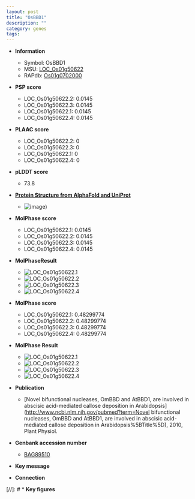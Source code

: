 ```yaml
---
layout: post
title: "OsBBD1"
description: ""
category: genes
tags: 
---
```


* **Information**  
    + Symbol: OsBBD1  
    + MSU: [LOC_Os01g50622](http://rice.plantbiology.msu.edu/cgi-bin/ORF_infopage.cgi?orf=LOC_Os01g50622)  
    + RAPdb: [Os01g0702000](http://rapdb.dna.affrc.go.jp/viewer/gbrowse_details/irgsp1?name=Os01g0702000)  

* **PSP score**  
    + LOC_Os01g50622.2: 0.0145 
    + LOC_Os01g50622.3: 0.0145 
    + LOC_Os01g50622.1: 0.0145 
    + LOC_Os01g50622.4: 0.0145 

* **PLAAC score**  
    + LOC_Os01g50622.2: 0 
    + LOC_Os01g50622.3: 0 
    + LOC_Os01g50622.1: 0 
    + LOC_Os01g50622.4: 0 

* **pLDDT score**
    + 73.8

* **[Protein Structure from AlphaFold and UniProt](https://www.uniprot.org/uniprotkb/Q5N8J3/entry#structure)**
    + ![image](https://ricepsp.github.io/images/Q5/AF-Q5N8J3-F1.png))

* **MolPhase score**
    + LOC_Os01g50622.1: 0.0145
    + LOC_Os01g50622.2: 0.0145
    + LOC_Os01g50622.3: 0.0145
    + LOC_Os01g50622.4: 0.0145

* **MolPhaseResult**
    + ![LOC_Os01g50622.1](https://ricepsp.github.io/pictures/LOC_Os01g/LOC_Os01g50622.1.png)
    + ![LOC_Os01g50622.2](https://ricepsp.github.io/pictures/LOC_Os01g/LOC_Os01g50622.2.png)
    + ![LOC_Os01g50622.3](https://ricepsp.github.io/pictures/LOC_Os01g/LOC_Os01g50622.3.png)
    + ![LOC_Os01g50622.4](https://ricepsp.github.io/pictures/LOC_Os01g/LOC_Os01g50622.4.png)

* **MolPhase score**
    + LOC_Os01g50622.1: 0.48299774
    + LOC_Os01g50622.2: 0.48299774
    + LOC_Os01g50622.3: 0.48299774
    + LOC_Os01g50622.4: 0.48299774

* **MolPhase Result**
    + ![LOC_Os01g50622.1](https://304243504.github.io/Pictures/LOC_Os01g/LOC_Os01g50622.1.png)
    + ![LOC_Os01g50622.2](https://304243504.github.io/Pictures/LOC_Os01g/LOC_Os01g50622.2.png)
    + ![LOC_Os01g50622.3](https://304243504.github.io/Pictures/LOC_Os01g/LOC_Os01g50622.3.png)
    + ![LOC_Os01g50622.4](https://304243504.github.io/Pictures/LOC_Os01g/LOC_Os01g50622.4.png)

* **Publication**  
    + [Novel bifunctional nucleases, OmBBD and AtBBD1, are involved in abscisic acid-mediated callose deposition in Arabidopsis](http://www.ncbi.nlm.nih.gov/pubmed?term=Novel bifunctional nucleases, OmBBD and AtBBD1, are involved in abscisic acid-mediated callose deposition in Arabidopsis%5BTitle%5D), 2010, Plant Physiol.

* **Genbank accession number**  
    + [BAG89510](http://www.ncbi.nlm.nih.gov/nuccore/BAG89510)

* **Key message**  

* **Connection**  

[//]: # * **Key figures**  


